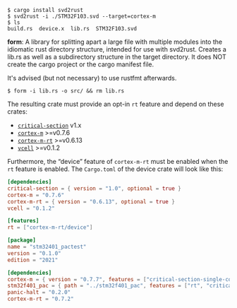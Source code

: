 ```shell
$ cargo install svd2rust
$ svd2rust -i ./STM32F103.svd --target=cortex-m
$ ls
build.rs  device.x  lib.rs  STM32F103.svd
```

**form**: A library for splitting apart a large file with multiple modules into the idiomatic rust directory structure, intended for use with svd2rust. Creates a lib.rs as well as a subdirectory structure in the target directory. It does NOT create the cargo project or the cargo manifest file.

It's advised (but not necessary) to use rustfmt afterwards.

```shell
$ form -i lib.rs -o src/ && rm lib.rs
```

The resulting crate must provide an opt-in `rt` feature and depend on these crates:

-   [`critical-section`](https://crates.io/crates/critical-section) v1.x
-   [`cortex-m`](https://crates.io/crates/cortex-m) >=v0.7.6
-   [`cortex-m-rt`](https://crates.io/crates/cortex-m-rt) >=v0.6.13
-   [`vcell`](https://crates.io/crates/vcell) >=v0.1.2

Furthermore, the “device” feature of `cortex-m-rt` must be enabled when the `rt` feature is enabled. The `Cargo.toml` of the device crate will look like this:

```toml
[dependencies]
critical-section = { version = "1.0", optional = true }
cortex-m = "0.7.6"
cortex-m-rt = { version = "0.6.13", optional = true }
vcell = "0.1.2"

[features]
rt = ["cortex-m-rt/device"]
```



```toml
[package]
name = "stm32401_pactest"
version = "0.1.0"
edition = "2021"

[dependencies]
cortex-m = { version = "0.7.7", features = ["critical-section-single-core"] }
stm32f401_pac = { path = "../stm32f401_pac", features = ["rt", "critical-section"] }
panic-halt = "0.2.0"
cortex-m-rt = "0.7.2"
```

